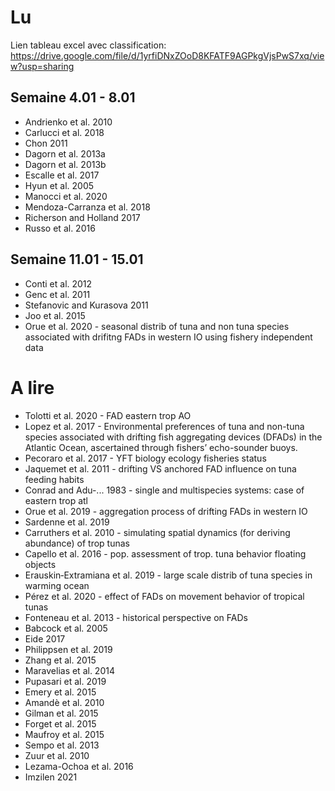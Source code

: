 # Lu
Lien tableau excel avec classification: https://drive.google.com/file/d/1yrfiDNxZOoD8KFATF9AGPkgVjsPwS7xq/view?usp=sharing 

## Semaine 4.01 - 8.01
* Andrienko et al. 2010
* Carlucci et al. 2018
* Chon 2011
* Dagorn et al. 2013a
* Dagorn et al. 2013b
* Escalle et al. 2017
* Hyun et al. 2005
* Manocci et al. 2020
* Mendoza-Carranza et al. 2018
* Richerson and Holland 2017
* Russo et al. 2016

## Semaine 11.01 - 15.01
* Conti et al. 2012
* Genc et al. 2011
* Stefanovic and Kurasova 2011
* Joo et al. 2015
* Orue et al. 2020 - seasonal distrib of tuna and non tuna species associated with drifitng FADs in western IO using fishery independent data

# A lire
* Tolotti et al. 2020 - FAD eastern trop AO
* Lopez et al. 2017 - Environmental preferences of tuna and non-tuna species associated with drifting fish aggregating devices (DFADs) in the Atlantic Ocean,
ascertained through fishers’ echo-sounder buoys.
* Pecoraro et al. 2017 - YFT biology ecology fisheries status
* Jaquemet et al. 2011 - drifting VS anchored FAD influence on tuna feeding habits
* Conrad and Adu-... 1983 - single and multispecies systems: case of eastern trop atl
* Orue et al. 2019 - aggregation process of drifting FADs in western IO
* Sardenne et al. 2019
* Carruthers et al. 2010 - simulating spatial dynamics (for deriving abundance) of trop tunas
* Capello et al. 2016 - pop. assessment of trop. tuna behavior floating objects
* Erauskin‐Extramiana et al. 2019 - large scale distrib of tuna species in warming ocean
* Pérez et al. 2020 - effect of FADs on movement behavior of tropical tunas
* Fonteneau et al. 2013 - historical perspective on FADs
* Babcock et al. 2005
* Eide 2017
* Philippsen et al. 2019
* Zhang et al. 2015
* Maravelias et al. 2014
* Pupasari et al. 2019
* Emery et al. 2015
* Amandè et al. 2010
* Gilman et al. 2015
* Forget et al. 2015
* Maufroy et al. 2015
* Sempo et al. 2013
* Zuur et al. 2010
* Lezama-Ochoa et al. 2016
* Imzilen 2021
